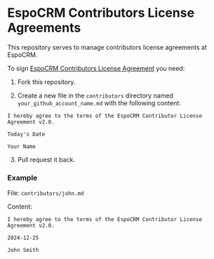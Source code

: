 # EspoCRM Contributors License Agreements

This repository serves to manage contributors license agreements at EspoCRM. 

To sign [EspoCRM Contributors License Agreement](https://github.com/espocrm/cla/blob/master/cla.md) you need:

1. Fork this repository.

1. Create a new file in the `contributors` directory named `your_github_account_name.md` with the following content:
```
I hereby agree to the terms of the EspoCRM Contributor License Agreement v2.0.

Today's Date

Your Name
```
3. Pull request it back.

### Example

File: `contributors/john.md`

Content:
```
I hereby agree to the terms of the EspoCRM Contributor License Agreement v2.0.

2024-12-25

John Smith
```
